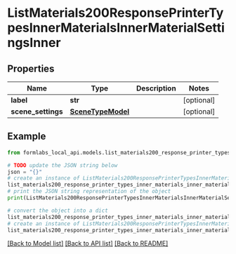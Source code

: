 # ListMaterials200ResponsePrinterTypesInnerMaterialsInnerMaterialSettingsInner


## Properties

Name | Type | Description | Notes
------------ | ------------- | ------------- | -------------
**label** | **str** |  | [optional] 
**scene_settings** | [**SceneTypeModel**](SceneTypeModel.md) |  | [optional] 

## Example

```python
from formlabs_local_api.models.list_materials200_response_printer_types_inner_materials_inner_material_settings_inner import ListMaterials200ResponsePrinterTypesInnerMaterialsInnerMaterialSettingsInner

# TODO update the JSON string below
json = "{}"
# create an instance of ListMaterials200ResponsePrinterTypesInnerMaterialsInnerMaterialSettingsInner from a JSON string
list_materials200_response_printer_types_inner_materials_inner_material_settings_inner_instance = ListMaterials200ResponsePrinterTypesInnerMaterialsInnerMaterialSettingsInner.from_json(json)
# print the JSON string representation of the object
print(ListMaterials200ResponsePrinterTypesInnerMaterialsInnerMaterialSettingsInner.to_json())

# convert the object into a dict
list_materials200_response_printer_types_inner_materials_inner_material_settings_inner_dict = list_materials200_response_printer_types_inner_materials_inner_material_settings_inner_instance.to_dict()
# create an instance of ListMaterials200ResponsePrinterTypesInnerMaterialsInnerMaterialSettingsInner from a dict
list_materials200_response_printer_types_inner_materials_inner_material_settings_inner_from_dict = ListMaterials200ResponsePrinterTypesInnerMaterialsInnerMaterialSettingsInner.from_dict(list_materials200_response_printer_types_inner_materials_inner_material_settings_inner_dict)
```
[[Back to Model list]](../README.md#documentation-for-models) [[Back to API list]](../README.md#documentation-for-api-endpoints) [[Back to README]](../README.md)


